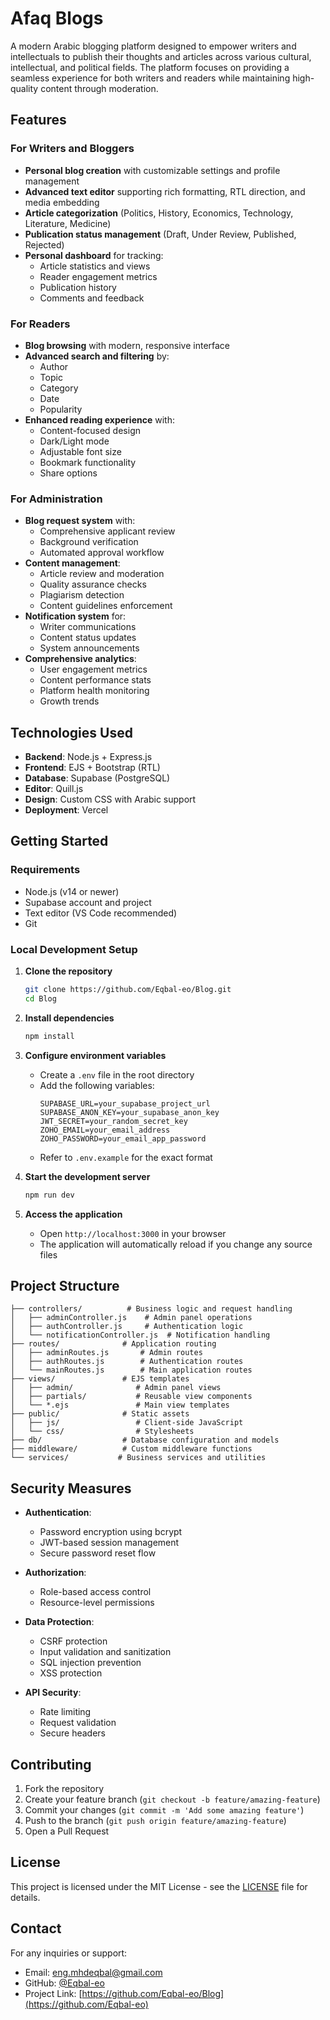 # Afaq Blogs

A modern Arabic blogging platform designed to empower writers and intellectuals to publish their thoughts and articles across various cultural, intellectual, and political fields. The platform focuses on providing a seamless experience for both writers and readers while maintaining high-quality content through moderation.

## Features

### For Writers and Bloggers
- **Personal blog creation** with customizable settings and profile management
- **Advanced text editor** supporting rich formatting, RTL direction, and media embedding
- **Article categorization** (Politics, History, Economics, Technology, Literature, Medicine)
- **Publication status management** (Draft, Under Review, Published, Rejected)
- **Personal dashboard** for tracking:
  - Article statistics and views
  - Reader engagement metrics
  - Publication history
  - Comments and feedback

### For Readers
- **Blog browsing** with modern, responsive interface
- **Advanced search and filtering** by:
  - Author
  - Topic
  - Category
  - Date
  - Popularity
- **Enhanced reading experience** with:
  - Content-focused design
  - Dark/Light mode
  - Adjustable font size
  - Bookmark functionality
  - Share options

### For Administration
- **Blog request system** with:
  - Comprehensive applicant review
  - Background verification
  - Automated approval workflow
- **Content management**:
  - Article review and moderation
  - Quality assurance checks
  - Plagiarism detection
  - Content guidelines enforcement
- **Notification system** for:
  - Writer communications
  - Content status updates
  - System announcements
- **Comprehensive analytics**:
  - User engagement metrics
  - Content performance stats
  - Platform health monitoring
  - Growth trends

## Technologies Used

- **Backend**: Node.js + Express.js
- **Frontend**: EJS + Bootstrap (RTL)
- **Database**: Supabase (PostgreSQL)
- **Editor**: Quill.js
- **Design**: Custom CSS with Arabic support
- **Deployment**: Vercel

## Getting Started

### Requirements
- Node.js (v14 or newer)
- Supabase account and project
- Text editor (VS Code recommended)
- Git

### Local Development Setup

1. **Clone the repository**
   ```bash
   git clone https://github.com/Eqbal-eo/Blog.git
   cd Blog
   ```

2. **Install dependencies**
   ```bash
   npm install
   ```

3. **Configure environment variables**
   - Create a `.env` file in the root directory
   - Add the following variables:
     ```env
     SUPABASE_URL=your_supabase_project_url
     SUPABASE_ANON_KEY=your_supabase_anon_key
     JWT_SECRET=your_random_secret_key
     ZOHO_EMAIL=your_email_address
     ZOHO_PASSWORD=your_email_app_password
     ```
   - Refer to `.env.example` for the exact format

4. **Start the development server**
   ```bash
   npm run dev
   ```

5. **Access the application**
   - Open `http://localhost:3000` in your browser
   - The application will automatically reload if you change any source files

## Project Structure

```
├── controllers/          # Business logic and request handling
│   ├── adminController.js    # Admin panel operations
│   ├── authController.js     # Authentication logic
│   └── notificationController.js  # Notification handling
├── routes/              # Application routing
│   ├── adminRoutes.js       # Admin routes
│   ├── authRoutes.js        # Authentication routes
│   └── mainRoutes.js        # Main application routes
├── views/               # EJS templates
│   ├── admin/              # Admin panel views
│   ├── partials/           # Reusable view components
│   └── *.ejs               # Main view templates
├── public/              # Static assets
│   ├── js/                 # Client-side JavaScript
│   └── css/                # Stylesheets
├── db/                  # Database configuration and models
├── middleware/          # Custom middleware functions
└── services/           # Business services and utilities
```

## Security Measures

- **Authentication**:
  - Password encryption using bcrypt
  - JWT-based session management
  - Secure password reset flow
  
- **Authorization**:
  - Role-based access control
  - Resource-level permissions
  
- **Data Protection**:
  - CSRF protection
  - Input validation and sanitization
  - SQL injection prevention
  - XSS protection
  
- **API Security**:
  - Rate limiting
  - Request validation
  - Secure headers

## Contributing

1. Fork the repository
2. Create your feature branch (`git checkout -b feature/amazing-feature`)
3. Commit your changes (`git commit -m 'Add some amazing feature'`)
4. Push to the branch (`git push origin feature/amazing-feature`)
5. Open a Pull Request

## License

This project is licensed under the MIT License - see the [LICENSE](LICENSE) file for details.

## Contact

For any inquiries or support:
- Email: eng.mhdeqbal@gmail.com
- GitHub: [@Eqbal-eo](https://github.com/Eqbal-eo)
- Project Link: [https://github.com/Eqbal-eo/Blog](https://github.com/Eqbal-eo)